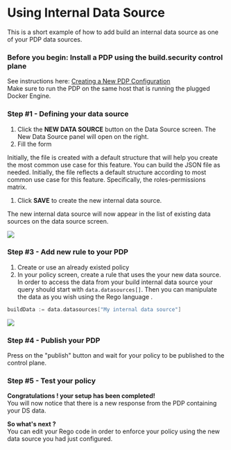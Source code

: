 # Using Internal Data Source

This is a short example of how to add build an internal data source as one of your PDP data sources.

### Before you begin: Install a PDP using the build.security control plane

See instructions here: [Creating a New PDP Configuration](policy-decision-points-pdp/creating-a-new-pdp-configuration.md)  
Make sure to run the PDP on the same host that is running the plugged Docker Engine.

### Step \#1 - Defining your data source

1. Click the **NEW DATA SOURCE** button on the Data Source screen. The New Data Source panel will open on the right.
2. Fill the form

Initially, the file is created with a default structure that will help you create the most common use case for this feature. You can build the JSON file as needed. Initially, the file reflects a default structure according to most common use case for this feature. Specifically, the roles-permissions matrix.

1. Click **SAVE** to create the new internal data source.

The new internal data source will now appear in the list of existing data sources on the data source screen.

![](https://files.readme.io/b69c821-BuildDs.png)

### Step \#3 - Add new rule to your PDP

1. Create or use an already existed policy
2. In your policy screen, create a rule that uses the your new data source. In order to access the data from your build internal data source your query should start with `data.datasources[]`. Then you can manipulate the data as you wish using the Rego language .

```scala
buildData := data.datasources["My internal data source"]
```

![](https://files.readme.io/d1a515d-BuildDsQuery.png)

### Step \#4 - Publish your PDP

Press on the "publish" button and wait for your policy to be published to the control plane.

### Step \#5 - Test your policy

**Congratulations ! your setup has been completed!**  
You will now notice that there is a new response from the PDP containing your DS data.

**So what's next ?**  
You can edit your Rego code in order to enforce your policy using the new data source you had just configured.

